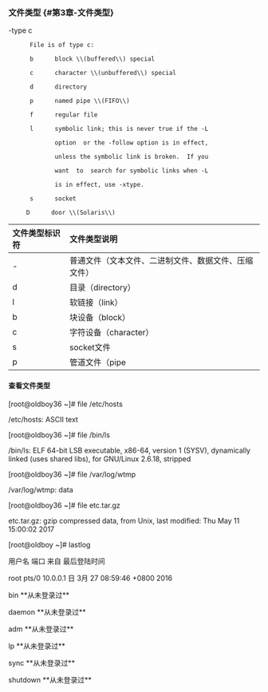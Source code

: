 ### 文件类型 {#第3章-文件类型}

 -type c         

          File is of type c:

          b      block \\(buffered\\) special

          c      character \\(unbuffered\\) special

          d      directory

          p      named pipe \\(FIFO\\)

          f      regular file

          l      symbolic link; this is never true if the -L

                 option  or the -follow option is in effect,

                 unless the symbolic link is broken.  If you

                 want  to  search for symbolic links when -L

                 is in effect, use -xtype.

          s      socket

         D      door \\(Solaris\\)



| 文件类型标识符 | 文件类型说明 |
| :--- | :--- |
| - | 普通文件（文本文件、二进制文件、数据文件、压缩文件） |
| d | 目录（directory） |
| l | 软链接（link） |
| b | 块设备（block） |
| c | 字符设备（character） |
| s | socket文件 |
| p | 管道文件（pipe |

#### 查看文件类型

\[root@oldboy36 ~\]\# file /etc/hosts

/etc/hosts: ASCII text

\[root@oldboy36 ~\]\# file /bin/ls

/bin/ls: ELF 64-bit LSB executable, x86-64, version 1 \(SYSV\), dynamically linked \(uses shared libs\), for GNU/Linux 2.6.18, stripped

\[root@oldboy36 ~\]\# file /var/log/wtmp

/var/log/wtmp: data

\[root@oldboy36 ~\]\# file etc.tar.gz

etc.tar.gz: gzip compressed data, from Unix, last modified: Thu May 11 15:00:02 2017

\[root@oldboy ~\]\# lastlog

用户名 端口 来自 最后登陆时间

root pts/0 10.0.0.1 日 3月 27 08:59:46 +0800 2016

bin \*\*从未登录过\*\*

daemon \*\*从未登录过\*\*

adm \*\*从未登录过\*\*

lp \*\*从未登录过\*\*

sync \*\*从未登录过\*\*

shutdown \*\*从未登录过\*\*

